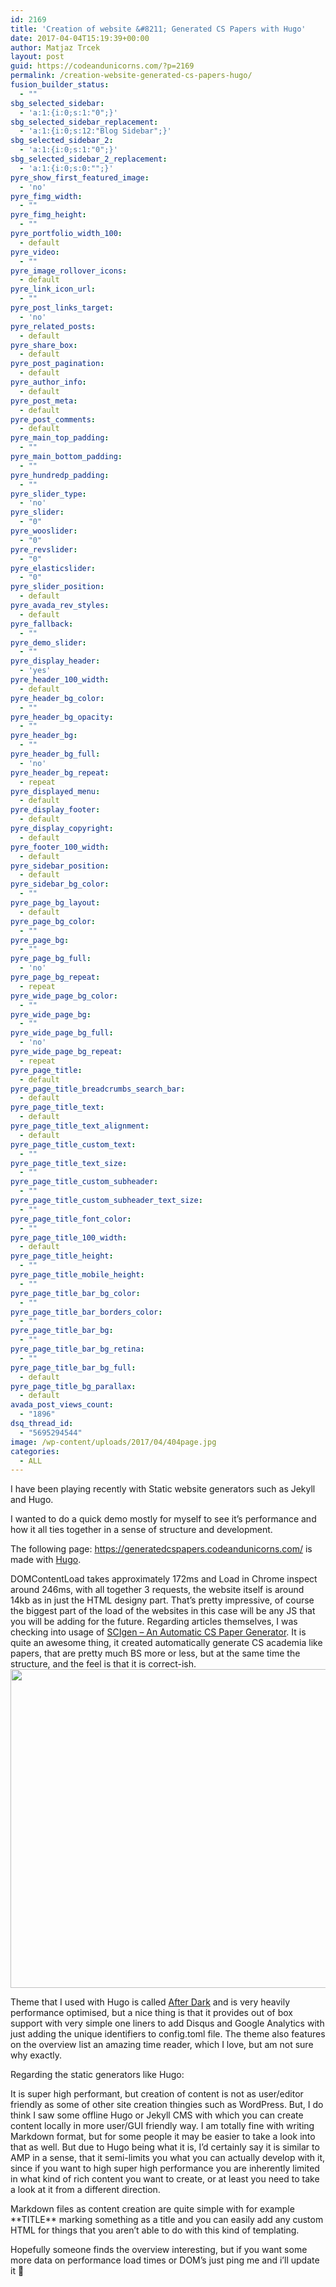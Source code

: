 ```yaml
---
id: 2169
title: 'Creation of website &#8211; Generated CS Papers with Hugo'
date: 2017-04-04T15:19:39+00:00
author: Matjaz Trcek
layout: post
guid: https://codeandunicorns.com/?p=2169
permalink: /creation-website-generated-cs-papers-hugo/
fusion_builder_status:
  - ""
sbg_selected_sidebar:
  - 'a:1:{i:0;s:1:"0";}'
sbg_selected_sidebar_replacement:
  - 'a:1:{i:0;s:12:"Blog Sidebar";}'
sbg_selected_sidebar_2:
  - 'a:1:{i:0;s:1:"0";}'
sbg_selected_sidebar_2_replacement:
  - 'a:1:{i:0;s:0:"";}'
pyre_show_first_featured_image:
  - 'no'
pyre_fimg_width:
  - ""
pyre_fimg_height:
  - ""
pyre_portfolio_width_100:
  - default
pyre_video:
  - ""
pyre_image_rollover_icons:
  - default
pyre_link_icon_url:
  - ""
pyre_post_links_target:
  - 'no'
pyre_related_posts:
  - default
pyre_share_box:
  - default
pyre_post_pagination:
  - default
pyre_author_info:
  - default
pyre_post_meta:
  - default
pyre_post_comments:
  - default
pyre_main_top_padding:
  - ""
pyre_main_bottom_padding:
  - ""
pyre_hundredp_padding:
  - ""
pyre_slider_type:
  - 'no'
pyre_slider:
  - "0"
pyre_wooslider:
  - "0"
pyre_revslider:
  - "0"
pyre_elasticslider:
  - "0"
pyre_slider_position:
  - default
pyre_avada_rev_styles:
  - default
pyre_fallback:
  - ""
pyre_demo_slider:
  - ""
pyre_display_header:
  - 'yes'
pyre_header_100_width:
  - default
pyre_header_bg_color:
  - ""
pyre_header_bg_opacity:
  - ""
pyre_header_bg:
  - ""
pyre_header_bg_full:
  - 'no'
pyre_header_bg_repeat:
  - repeat
pyre_displayed_menu:
  - default
pyre_display_footer:
  - default
pyre_display_copyright:
  - default
pyre_footer_100_width:
  - default
pyre_sidebar_position:
  - default
pyre_sidebar_bg_color:
  - ""
pyre_page_bg_layout:
  - default
pyre_page_bg_color:
  - ""
pyre_page_bg:
  - ""
pyre_page_bg_full:
  - 'no'
pyre_page_bg_repeat:
  - repeat
pyre_wide_page_bg_color:
  - ""
pyre_wide_page_bg:
  - ""
pyre_wide_page_bg_full:
  - 'no'
pyre_wide_page_bg_repeat:
  - repeat
pyre_page_title:
  - default
pyre_page_title_breadcrumbs_search_bar:
  - default
pyre_page_title_text:
  - default
pyre_page_title_text_alignment:
  - default
pyre_page_title_custom_text:
  - ""
pyre_page_title_text_size:
  - ""
pyre_page_title_custom_subheader:
  - ""
pyre_page_title_custom_subheader_text_size:
  - ""
pyre_page_title_font_color:
  - ""
pyre_page_title_100_width:
  - default
pyre_page_title_height:
  - ""
pyre_page_title_mobile_height:
  - ""
pyre_page_title_bar_bg_color:
  - ""
pyre_page_title_bar_borders_color:
  - ""
pyre_page_title_bar_bg:
  - ""
pyre_page_title_bar_bg_retina:
  - ""
pyre_page_title_bar_bg_full:
  - default
pyre_page_title_bg_parallax:
  - default
avada_post_views_count:
  - "1896"
dsq_thread_id:
  - "5695294544"
image: /wp-content/uploads/2017/04/404page.jpg
categories:
  - ALL
---
```

I have been playing recently with Static website generators such as Jekyll and Hugo.

I wanted to do a quick demo mostly for myself to see it&#8217;s performance and how it all ties together in a sense of structure and development.

The following page: <https://generatedcspapers.codeandunicorns.com/> is made with [Hugo](https://gohugo.io/).

DOMContentLoad takes approximately 172ms and Load in Chrome inspect around 246ms, with all together 3 requests, the website itself is around 14kb as in just the HTML designy part. That&#8217;s pretty impressive, of course the biggest part of the load of the websites in this case will be any JS that you will be adding for the future. Regarding articles themselves, I was checking into usage of [SCIgen &#8211; An Automatic CS Paper Generator](https://pdos.csail.mit.edu/archive/scigen/). It is quite an awesome thing, it created automatically generate CS academia like papers, that are pretty much BS more or less, but at the same time the structure, and the feel is that it is correct-ish.  
<img class="aligncenter wp-image-2170 size-large" src="https://codeandunicorns.com/wp-content/uploads/2017/04/mainCSgeneratedpaperssite-1024x510.jpg" alt="" width="1024" height="510" srcset="https://codeandunicorns.com/wp-content/uploads/2017/04/mainCSgeneratedpaperssite-200x100.jpg 200w, https://codeandunicorns.com/wp-content/uploads/2017/04/mainCSgeneratedpaperssite-300x149.jpg 300w, https://codeandunicorns.com/wp-content/uploads/2017/04/mainCSgeneratedpaperssite-400x199.jpg 400w, https://codeandunicorns.com/wp-content/uploads/2017/04/mainCSgeneratedpaperssite-600x299.jpg 600w, https://codeandunicorns.com/wp-content/uploads/2017/04/mainCSgeneratedpaperssite-768x382.jpg 768w, https://codeandunicorns.com/wp-content/uploads/2017/04/mainCSgeneratedpaperssite-800x398.jpg 800w, https://codeandunicorns.com/wp-content/uploads/2017/04/mainCSgeneratedpaperssite-1024x510.jpg 1024w, https://codeandunicorns.com/wp-content/uploads/2017/04/mainCSgeneratedpaperssite-1200x598.jpg 1200w, https://codeandunicorns.com/wp-content/uploads/2017/04/mainCSgeneratedpaperssite.jpg 1500w" sizes="(max-width: 1024px) 100vw, 1024px" /> 

Theme that I used with Hugo is called [After Dark](http://themes.gohugo.io/after-dark/) and is very heavily performance optimised, but a nice thing is that it provides out of box support with very simple one liners to add Disqus and Google Analytics with just adding the unique identifiers to config.toml file. The theme also features on the overview list an amazing time reader, which I love, but am not sure why exactly.

Regarding the static generators like Hugo:

It is super high performant, but creation of content is not as user/editor friendly as some of other site creation thingies such as WordPress. But, I do think I saw some offline Hugo or Jekyll CMS with which you can create content locally in more user/GUI friendly way. I am totally fine with writing Markdown format, but for some people it may be easier to take a look into that as well. But due to Hugo being what it is, I&#8217;d certainly say it is similar to AMP in a sense, that it semi-limits you what you can actually develop with it, since if you want to high super high performance you are inherently limited in what kind of rich content you want to create, or at least you need to take a look at it from a different direction.

Markdown files as content creation are quite simple with for example \*\*TITLE\*\* marking something as a title and you can easily add any custom HTML for things that you aren&#8217;t able to do with this kind of templating.

Hopefully someone finds the overview interesting, but if you want some more data on performance load times or DOM&#8217;s just ping me and i&#8217;ll update it 🙂